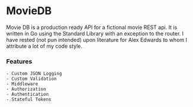 # MovieDB

Movie DB is a production ready API for a fictional movie REST api. It is written in Go using the Standard Library with
an exception to the router. I have rested (not pun intended) upon literature for Alex Edwards to whom I attribute a lot
of my code style.

### Features

    - Custom JSON Logging
    - Custom Validation
    - Middleware
    - Authorization
    - Authentication
    - Stateful Tokens


